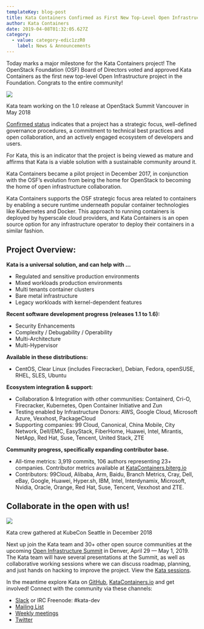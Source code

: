 ```yaml
---
templateKey: blog-post
title: Kata Containers Confirmed as First New Top-Level Open Infrastructure Project by OpenStack Foundation
author: Kata Containers
date: 2019-04-08T01:32:05.627Z
category:
  - value: category-edic1zzR0
    label: News & Announcements
---
```


Today marks a major milestone for the Kata Containers project! The OpenStack Foundation (OSF) Board of Directors voted and approved Kata Containers as the first new top-level Open Infrastructure project in the Foundation. Congrats to the entire community!

![](/img/1_logfPzqGndODMBzxdO30Vg.webp)

Kata team working on the 1.0 release at OpenStack Summit Vancouver in May 2018

[Confirmed status](https://wiki.openstack.org/wiki/Governance/Foundation/OSFProjectConfirmationGuidelines) indicates that a project has a strategic focus, well-defined governance procedures, a commitment to technical best practices and open collaboration, and an actively engaged ecosystem of developers and users.

For Kata, this is an indicator that the project is being viewed as mature and affirms that Kata is a viable solution with a sustainable community around it.

Kata Containers became a pilot project in December 2017, in conjunction with the OSF’s evolution from being the home for OpenStack to becoming the home of open infrastructure collaboration.

Kata Containers supports the OSF strategic focus area related to containers by enabling a secure runtime underneath popular container technologies like Kubernetes and Docker. This approach to running containers is deployed by hyperscale cloud providers, and Kata Containers is an open source option for any infrastructure operator to deploy their containers in a similar fashion.

## **Project Overview:**

**Kata is a universal solution, and can help with …**

*   Regulated and sensitive production environments
*   Mixed workloads production environments
*   Multi tenants container clusters
*   Bare metal infrastructure
*   Legacy workloads with kernel-dependent features

**Recent software development progress (releases 1.1 to 1.6):**

*   Security Enhancements
*   Complexity / Debugability / Operability
*   Multi-Architecture
*   Multi-Hypervisor

**Available in these distributions:**

*   CentOS, Clear Linux (includes Firecracker), Debian, Fedora, openSUSE, RHEL, SLES, Ubuntu

**Ecosystem integration & support:**

*   Collaboration & Integration with other communities: Containerd, Cri-O, Firecracker, Kubernetes, Open Container Initiative and Zun
*   Testing enabled by Infrastructure Donors: AWS, Google Cloud, Microsoft Azure, Vexxhost, PackageCloud
*   Supporting companies: 99 Cloud, Canonical, China Mobile, City Network, Dell/EMC, EasyStack, FiberHome, Huawei, Intel, Mirantis, NetApp, Red Hat, Suse, Tencent, United Stack, ZTE

**Community progress, specifically expanding contributor base.**

*   All-time metrics: 3,919 commits, 106 authors representing 23+ companies. Contributor metrics available at [KataContainers.biterg.io](https://katacontainers.biterg.io/app/kibana)
*   Contributors: 99Cloud, Alibaba, Arm, Baidu, Branch Metrics, Cray, Dell, eBay, Google, Huawei, Hyper.sh, IBM, Intel, Interdynamix, Microsoft, Nvidia, Oracle, Orange, Red Hat, Suse, Tencent, Vexxhost and ZTE.

## Collaborate in the open with us!

![](/img/1_4wGEH0QIRj5K2any31BIyw.webp)

Kata crew gathered at KubeCon Seattle in December 2018

Next up join the Kata team and 30+ other open source communities at the upcoming [Open Infrastructure Summit](https://www.openstack.org/summit/denver-2019/) in Denver, April 29 — May 1, 2019. The Kata team will have several presentations at the Summit, as well as collaborative working sessions where we can discuss roadmap, planning, and just hands on hacking to improve the project. View the [Kata sessions](https://www.openstack.org/summit/denver-2019/summit-schedule/global-search?t=kata).

In the meantime explore Kata on [GitHub](https://github.com/kata-containers), [KataContainers.io](https://katacontainers.io/) and get involved! Connect with the community via these channels:

*   [Slack](http://bit.ly/KataSlack) or IRC Freenode: #kata-dev
*   [Mailing List](http://lists.katacontainers.io/)
*   [Weekly meetings](https://etherpad.openstack.org/p/katacontainers-2019-architecture-committee-mtgs)
*   [Twitter](https://twitter.com/katacontainers?lang=en)